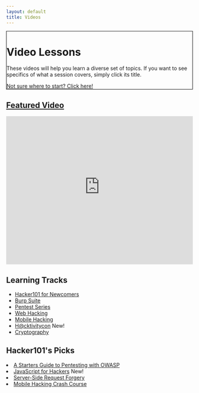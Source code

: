 ```yaml
---
layout: default
title: Videos
---
```


<div class="container-fluid">
  <div class="position-relative overflow-hidden row mb-5 text-center bg-light text-dark" style="border: 1px solid black">
    <div class="col">
      <h1 class="display-5 font-weight-normal">Video Lessons</h1>
      <p class="lead font-weight-normal">These videos will help you learn a diverse set of topics. If you want to see specifics of what a session covers, simply click its title.</p>
      <a class="btn btn-success mb-2" href="https://www.hacker101.com/start-here">Not sure where to start? Click here!</a>
    </div>
    <div class="product-device box-shadow d-none d-md-block"></div>
    <div class="product-device product-device-2 box-shadow d-none d-md-block"></div>
  </div>
</div>
<div class="container-fluid pt-3">
  <div class="row">
    <div class="col-md-7 mb-4 pb-2 text-center text-white">
      <div class="mb-0">
        <h2 class="display-5"><a href="sessions/javascript_for_hackers">Featured Video</a></h2>
      </div>
      <iframe id="ytplayer" type="text/html" width="100%" height="400" src="https://www.youtube-nocookie.com/embed/FTeE3OrTNoA?rel=0&autoplay=0&origin={{ site.url }}" frameborder="0"></iframe>
    </div>
    <div class="col-md-4 mb-4 pb-2 border-left border-success">
      <h2 class="display-5">Learning Tracks</h2>
      <ul>
        <li><a href="playlists/newcomers">Hacker101 for Newcomers</a></li>
        <li><a href="playlists/burp_suite">Burp Suite</a></li>
        <li><a href="playlists/pentesting_series">Pentest Series</a></li>
        <li><a href="playlists/web_hacking">Web Hacking</a></li>
        <li><a href="playlists/mobile_hacking">Mobile Hacking</a></li>
        <li><a href="playlists/hacktivitycon">H@cktivitycon</a> <span class="badge badge-pill badge-danger">New!</span></li>
        <li><a href="playlists/cryptography">Cryptography</a></li>
      </ul>
      <h2> Hacker101's Picks </h2>
      <li><a href="/sessions/pentest_owasp">A Starters Guide to Pentesting with OWASP</a></li>
      <li><a href="/sessions/javascript_for_hackers">JavaScript for Hackers</a> <span class="badge badge-pill badge-danger">New!</span></li>
      <li><a href="/sessions/ssrf"> Server-Side Request Forgery</a></li>
      <li><a href="/sessions/mobile_crash_course">Mobile Hacking Crash Course</a></li>
    </div>
  </div>
</div>
